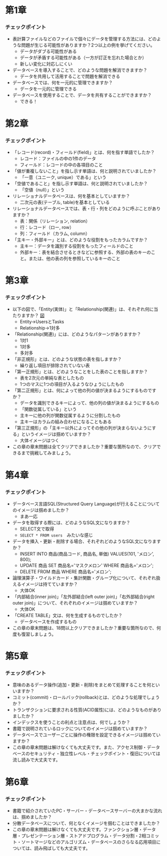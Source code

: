 # 第1章
### チェックポイント
- 表計算ファイルなどのファイルで個々にデータを管理する方法には、どのような問題が生じる可能性がありますか？2つ以上の例を挙げてください。
  - データがダブる可能性がある
  - データが矛盾する可能性がある（一方が訂正を忘れた場合とか）
  - 新しい変化に対応しにくい
- データベースを導入することで、どのような問題を解消できますか？
  - データを共用して活用することで問題を解消できる
- データベースでは、何を一元的に管理できますか？
  - データを一元的に管理できる
- データベースを使用することで、データを共有することができますか？
  - できる！

# 第2章
### チェックポイント
- 「レコード(record)・フィールド(field)」とは、何を指す単語でしたか？
   - レコード：ファイルの中の1件のデータ
   - フィールド：レコードの中の各項目のこと
- 「値が重複しないこと」を指し示す単語は、何と説明されていましたか？
   - 「一意（ユニーク, unique）である」という
- 「空値であること」を指し示す単語は、何と説明されていましたか？
   - 「空値（null）」という
- リレーショナルデータベースは、何を基本としていますか？
   - 二次元の表(テーブル, table)を基本としている
- リレーショナルデータベースでは、表・行・列をどのように呼ぶことがありますか？
   - 表：関係（リレーション, relation）
   - 行：レコード（ロー, row）
   - 列：フィールド（カラム, column）
- 「主キー・外部キー」とは、どのような役割をもったカラムですか？
   - 主キー：データを識別する役割をもったフィールドのこと
   - 外部キー：表を結合させるときなどに参照する、外部の表のキーのこと。または、他の表の列を参照しているキーのこと

# 第3章
### チェックポイント
- 以下の図で、「Entity(実体)」と「Relationship(関連)」は、それぞれ何に当たりますか？
[図](https://startup-technology.gyazo.com/88f3584ce06a9356e45080d68703759f)
   - Entity→UsersとTasks
   - Relationship→1対多
- 「Relationship(関連)」には、どのようなパターンがありますか？
   - 1対1
   - 1対多
   - 多対多
- 「非正規形」とは、どのような状態の表を指しますか？
   - 繰り返し項目が排除されていない表
- 「第一正規形」とは、どのようなことをした表のことを指しますか？
   - 表を2次元の単純な表としたもの
   - 1つのマスに1つの項目が入るようなひょうにしたもの
- 「第二正規形」とは、何によって他の列の値が決まるようにするものですか？
   - データを識別できるキーによって、他の列の値が決まるようにするもの
   - 「関数従属している」という
   - 主キーに他の列が関数従属するように分割したもの
   - 主キーはカラムの組み合わせになることもある
- 「第三正規形」の「主キー以外によってその他の列が決まらないようにする」というイメージは掴めていますか？
   - 大体イメージはつく
- この章の章末問題は全てクリアできましたか？重要な箇所なので、クリアできるまで挑戦してみましょう。

# 第4章
### チェックポイント
- データベース言語SQL(Structured Query Language)が行えることについてのイメージは掴めましたか？
  - まあ一応
- データを取得する際には、どのようなSQL文になりますか？
  - SELECT文で取得
  - `SELECT * FROM users`　みたいな感じ
- データを挿入・更新・削除する場合、それぞれどのようなSQL文になりますか？
  - INSERT INTO 商品(商品コード, 商品名, 単価) VALUES(101, 'メロン', 800);
  - UPDATE 商品 SET 商品名='マスクメロン' WHERE 商品名='メロン';
  - DELETE FROM 商品 WHERE 商品名='メロン';
- 論理演算子・ワイルドカード・集計関数・グループ化について、それぞれ扱えるイメージは持てていますか？
  - 大体OK
- 「内部結合(inner join)」「左外部結合(left outer join)」「右外部結合(right outer join)」について、それぞれのイメージは掴めていますか？
  - 大体OK
- 「CREATE TABLE」文は、何を生成するものでしたか？
  - データベースを作成するもの
- この章の章末問題は、18問以上クリアできましたか？重要な箇所なので、何度も復習しましょう。

# 第5章
### チェックポイント
- 意味のあるデータ操作(追加・更新・削除)をまとめて処理することを何といいますか？
- コミット(commit)・ロールバック(rollback)とは、どのような処理でしょうか？
- トランザクションに要求される性質(ACID属性)には、どのようなものがありましたか？
- インデックスを使うことの利点と注意点は、何でしょうか？
- 書籍で説明されているロックについてのイメージは掴めていますか？
- データベースでユーザーごとに操作の権限を設定できるイメージは掴めていますか？
- この章の章末問題は解けなくても大丈夫です。また、アクセス制御・データベースのセキュリティ・独立性レベル・チェックポイント・復旧については流し読みで大丈夫です。

# 第6章
### チェックポイント
- 書籍で紹介されていたPC・サーバー・データベースサーバーの大まかな流れは、掴めましたか？
- 分散データベースについて、何となくイメージを掴むことはできましたか？
- この章の章末問題は解けなくても大丈夫です。ファンクション層・データ層・プレゼンテーション層・ストアドプログラム・データ分割・2相コミット・ソートマージなどのアルゴリズム・データベースのさらなる応用項目については、読み飛ばしても大丈夫です。
